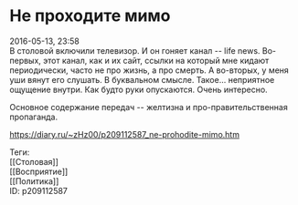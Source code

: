 Не проходите мимо
==================

   
 2016-05-13, 23:58   
  В столовой включили телевизор. И он гоняет канал -- life news. Во-первых, этот канал, как и их сайт, ссылки на который мне кидают периодически, часто не про жизнь, а про смерть. А во-вторых, у меня уши вянут его слушать. В буквальном смысле. Такое... неприятное ощущение внутри. Как будто руки опускаются. Очень интересно.   
   
 Основное содержание передач -- желтизна и про-правительственная пропаганда.   
    
 <https://diary.ru/~zHz00/p209112587_ne-prohodite-mimo.htm>   
   
 Теги:   
 [[Столовая]]   
 [[Восприятие]]   
 [[Политика]]   
 ID: p209112587